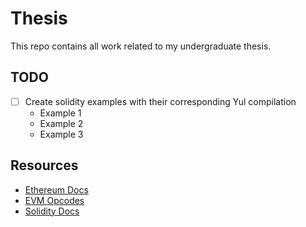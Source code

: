 # Thesis

This repo contains all work related to my undergraduate thesis.

## TODO
- [ ] Create solidity examples with their corresponding Yul compilation
  - Example 1
  - Example 2
  - Example 3

## Resources

- [Ethereum Docs](https://ethereum.org/en/developers/docs/)
- [EVM Opcodes](https://www.ethervm.io/)
- [Solidity Docs](https://docs.soliditylang.org/en/latest/)
